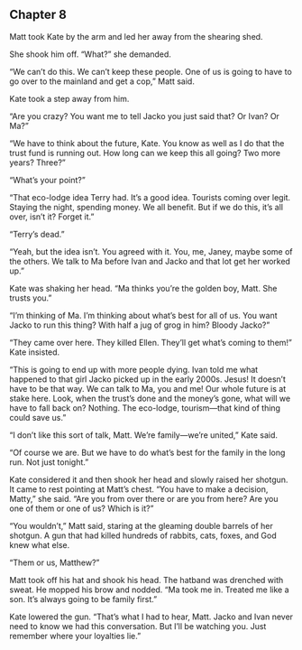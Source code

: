 ## Chapter 8

Matt took Kate by the arm and led her away from the shearing shed.

She shook him off. “What?” she demanded.

“We can’t do this. We can’t keep these people. One of us is going to have to go over to the mainland and get a cop,” Matt said.

Kate took a step away from him.

“Are you crazy? You want me to tell Jacko you just said that? Or Ivan? Or Ma?”

“We have to think about the future, Kate. You know as well as I do that the trust fund is running out. How long can we keep this all going? Two more years? Three?”

“What’s your point?”

“That eco-lodge idea Terry had. It’s a good idea. Tourists coming over legit. Staying the night, spending money. We all benefit. But if we do this, it’s all over, isn’t it? Forget it.”

“Terry’s dead.”

“Yeah, but the idea isn’t. You agreed with it. You, me, Janey, maybe some of the others. We talk to Ma before Ivan and Jacko and that lot get her worked up.”

Kate was shaking her head. “Ma thinks you’re the golden boy, Matt. She trusts you.”

“I’m thinking of Ma. I’m thinking about what’s best for all of us. You want Jacko to run this thing? With half a jug of grog in him? Bloody Jacko?”

“They came over here. They killed Ellen. They’ll get what’s coming to them!” Kate insisted.

“This is going to end up with more people dying. Ivan told me what happened to that girl Jacko picked up in the early 2000s. Jesus! It doesn’t have to be that way. We can talk to Ma, you and me! Our whole future is at stake here. Look, when the trust’s done and the money’s gone, what will we have to fall back on? Nothing. The eco-lodge, tourism—that kind of thing could save us.”

“I don’t like this sort of talk, Matt. We’re family—we’re united,” Kate said.

“Of course we are. But we have to do what’s best for the family in the long run. Not just tonight.”

Kate considered it and then shook her head and slowly raised her shotgun. It came to rest pointing at Matt’s chest. “You have to make a decision, Matty,” she said. “Are you from over there or are you from here? Are you one of them or one of us? Which is it?”

“You wouldn’t,” Matt said, staring at the gleaming double barrels of her shotgun. A gun that had killed hundreds of rabbits, cats, foxes, and God knew what else.

“Them or us, Matthew?”

Matt took off his hat and shook his head. The hatband was drenched with sweat. He mopped his brow and nodded. “Ma took me in. Treated me like a son. It’s always going to be family first.”

Kate lowered the gun. “That’s what I had to hear, Matt. Jacko and Ivan never need to know we had this conversation. But I’ll be watching you. Just remember where your loyalties lie.”
